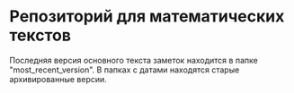 # Репозиторий для математических текстов
Последняя версия основного текста заметок находится в папке "most_recent_version".
В папках с датами находятся старые архивированные версии.
